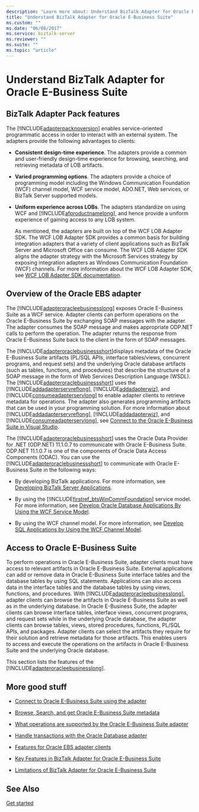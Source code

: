 ```yaml
---
description: "Learn more about: Understand BizTalk Adapter for Oracle E-Business Suite"
title: "Understand BizTalk Adapter for Oracle E-Business Suite"
ms.custom: ""
ms.date: "06/08/2017"
ms.service: biztalk-server
ms.reviewer: ""
ms.suite: ""
ms.topic: "article"
---
```

# Understand BizTalk Adapter for Oracle E-Business Suite
## BizTalk Adapter Pack features
The [!INCLUDE[adapterpacknoversion](../../includes/adapterpacknoversion-md.md)] enables service-oriented programmatic access in order to interact with an external system. The adapters provide the following advantages to clients:  
  
- **Consistent design-time experience**. The adapters provide a common and user-friendly design-time experience for browsing, searching, and retrieving metadata of LOB artifacts.  
  
- **Varied programming options**. The adapters provide a choice of programming model including the Windows Communication Foundation (WCF) channel model, WCF service model, ADO.NET, Web services, or BizTalk Server supported models.  
  
- **Uniform experience across LOBs**. The adapters standardize on using WCF and [!INCLUDE[afproductnamelong](../../includes/afproductnamelong-md.md)], and hence provide a uniform experience of gaining access to any LOB system.  
  
  As mentioned, the adapters are built on top of the WCF LOB Adapter SDK. The WCF LOB Adapter SDK provides a common basis for building integration adapters that a variety of client applications such as BizTalk Server and Microsoft Office can consume. The WCF LOB Adapter SDK aligns the adapter strategy with the Microsoft Services strategy by exposing integration adapters as Windows Communication Foundation (WCF) channels. For more information about the WCF LOB Adapter SDK, see [WCF LOB Adapter SDK documentation](../../adapters-and-accelerators/wcf-lob-adapter-sdk/microsoft-wcf-line-of-business-adapter-sdk-documentation.md).

## Overview of the Oracle EBS adapter
The [!INCLUDE[adapteroracleebusinesslong](../../includes/adapteroracleebusinesslong-md.md)] exposes Oracle E-Business Suite as a WCF service. Adapter clients can perform operations on the Oracle E-Business Suite by exchanging SOAP messages with the adapter. The adapter consumes the SOAP message and makes appropriate ODP.NET calls to perform the operation. The adapter returns the response from Oracle E-Business Suite back to the client in the form of SOAP messages.  
  
 The [!INCLUDE[adapteroraclebusinessshort](../../includes/adapteroraclebusinessshort-md.md)]displays metadata of the Oracle E-Business Suite artifacts (PL/SQL APIs, interface tables/views, concurrent programs, and request sets) and the underlying Oracle database artifacts (such as tables, functions, and procedures) that describe the structure of a SOAP message in the form of Web Services Description Language (WSDL). The [!INCLUDE[adapteroraclebusinessshort](../../includes/adapteroraclebusinessshort-md.md)] uses the [!INCLUDE[addadapterservreflong](../../includes/addadapterservreflong-md.md)], [!INCLUDE[addadapterwiz](../../includes/addadapterwiz-md.md)], and [!INCLUDE[consumeadapterservlong](../../includes/consumeadapterservlong-md.md)] to enable adapter clients to retrieve metadata for operations. The adapter also generates programming artifacts that can be used in your programming solution. For more information about [!INCLUDE[addadapterservreflong](../../includes/addadapterservreflong-md.md)], [!INCLUDE[addadapterwiz](../../includes/addadapterwiz-md.md)], and [!INCLUDE[consumeadapterservlong](../../includes/consumeadapterservlong-md.md)], see [Connect to the Oracle E-Business Suite in Visual Studio](../../adapters-and-accelerators/adapter-oracle-ebs/connect-to-the-oracle-e-business-suite-in-visual-studio.md).  
  
 The [!INCLUDE[adapteroraclebusinessshort](../../includes/adapteroraclebusinessshort-md.md)] uses the Oracle Data Provider for .NET (ODP.NET) 11.1.0.7 to communicate with Oracle E-Business Suite. ODP.NET 11.1.0.7 is one of the components of Oracle Data Access Components (ODAC). You can use the [!INCLUDE[adapteroraclebusinessshort](../../includes/adapteroraclebusinessshort-md.md)] to communicate with Oracle E-Business Suite in the following ways:  
  
- By developing BizTalk applications. For more information, see [Developing BizTalk Server  Applications](../../core/developing-biztalk-server-applications.md).  
  
- By using the [!INCLUDE[firstref_btsWinCommFoundation](../../includes/firstref-btswincommfoundation-md.md)] service model. For more information, see [Develop Oracle Database Applications By Using the WCF Service Model](../../adapters-and-accelerators/adapter-oracle-database/develop-oracle-database-applications-using-the-wcf-service-model.md).  
  
- By using the WCF channel model. For more information, see [Develop SQL Applications by Using the WCF Channel Model](../../adapters-and-accelerators/adapter-sql/develop-sql-applications-using-the-wcf-channel-model.md).  

## Access to Oracle E-Business Suite
 To perform operations in Oracle E-Business Suite, adapter clients must have access to relevant artifacts in Oracle E-Business Suite. External applications can add or remove data in Oracle E-Business Suite interface tables and the database tables by using SQL statements. Applications can also access data in the interface tables and the database tables by using views, functions, and procedures. With [!INCLUDE[adapteroracleebusinesslong](../../includes/adapteroracleebusinesslong-md.md)], adapter clients can browse the artifacts in Oracle E-Business Suite as well as in the underlying database. In Oracle E-Business Suite, the adapter clients can browse interface tables, interface views, concurrent programs, and request sets while in the underlying Oracle database, the adapter clients can browse tables, views, stored procedures, functions, PL/SQL APIs, and packages. Adapter clients can select the artifacts they require for their solution and retrieve metadata for those artifacts. This enables users to access and execute the operations on the artifacts in Oracle E-Business Suite and the underlying Oracle database.  
  
 This section lists the features of the [!INCLUDE[adapteroracleebusinesslong](../../includes/adapteroracleebusinesslong-md.md)].  
  
## More good stuff  
  
-    [Connect to Oracle E-Business Suite using the adapter](../../adapters-and-accelerators/adapter-oracle-ebs/connect-to-oracle-e-business-suite-using-the-adapter.md)

- [Browse, Search, and get Oracle E-Business Suite metadata](../../adapters-and-accelerators/adapter-oracle-ebs/browse-search-and-get-oracle-e-business-suite-metadata.md)

- [What operations are supported by the Oracle E-Business Suite adapter](../../adapters-and-accelerators/adapter-oracle-ebs/what-operations-are-supported-by-the-oracle-e-business-suite-adapter.md)

- [Handle transactions with the Oracle Database adapter](../../adapters-and-accelerators/adapter-oracle-database/handle-transactions-with-the-oracle-database-adapter.md) 

- [Features for Oracle EBS adapter clients](../../adapters-and-accelerators/adapter-oracle-ebs/features-for-oracle-ebs-adapter-clients.md) 

-   [Key Features in BizTalk Adapter for Oracle E-Business Suite](../../adapters-and-accelerators/adapter-oracle-ebs/key-features-in-biztalk-adapter-for-oracle-e-business-suite.md)  
  
-   [Limitations of BizTalk Adapter for Oracle E-Business Suite](../../adapters-and-accelerators/adapter-oracle-ebs/limitations-of-biztalk-adapter-for-oracle-e-business-suite.md)  
  
## See Also  
[Get started](../../adapters-and-accelerators/adapter-oracle-ebs/get-started-with-the-biztalk-adapter-for-oracle-e-business-suite.md)
